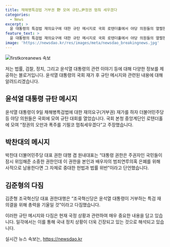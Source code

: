 ```yaml
---
title: 채해병특검법 거부권 野 모여 규탄…尹정권 멈춰 세우겠다
categories:
  - News
excerpt: >
  윤 대통령의 특검법 재의요구에 대한 규탄 메시지로 국회 로텐더홀에서 야당 의원들의 열렬한 동의가 잇따랐다. 패스트파이브 사진에는 김준형 권한대행이 특검 재의결 위해 총력 기울이겠다고 다짐하며 대통령의 결정에 대한 반대를 나타내고 있다. 이 같은 움직임으로 윤 대통령에 대한 강력한 압박이 예상된다.
feature_text: >
  윤 대통령의 특검법 재의요구에 대한 규탄 메시지로 국회 로텐더홀에서 야당 의원들의 열렬한 동의가 잇따랐다. 패스트파이브 사진에는 김준형 권한대행이 특검 재의결 위해 총력 기울이겠다고 다짐하며 대통령의 결정에 대한 반대를 나타내고 있다. 이 같은 움직임으로 윤 대통령에 대한 강력한 압박이 예상된다.
image: 'https://newsdao.kr/res/images/meta/newsdao_breakingnews.jpg'
---
```


<p><img src="https://newsdao.kr/res/images/meta/newsdao_breakingnews.jpg" alt="firstkoreanews 속보" /></p>

<p>저는 법률, 검찰, 정치, 그리고 윤석열 대통령의 관련 이야기 등에 대해 다양한 정보를 제공하는 블로거입니다. 윤석열 대통령의 국회 재가 후 규탄 메시지와 관련된 내용에 대해 알려드리겠습니다.</p>

<h2 data-ke-size="size26">윤석열 대통령 규탄 메시지</h2>

<p data-ke-size="size16">윤석열 대통령이 9일 채해병특검법에 대한 재의요구(거부권) 재가를 하자 더불어민주당 등 야당 의원들은 국회에 모여 규탄 대회를 열었습니다. 국회 본청 중앙계단인 로텐더홀에 모여 “정권의 오만과 폭주를 기필코 멈춰세우겠다”고 주장했습니다.</p>

<h2 data-ke-size="size26">박찬대의 메시지</h2>

<p data-ke-size="size16">박찬대 더불어민주당 대표 권한 대행 겸 원내대표는 “대통령 권한은 주권자인 국민들이 잠시 위임해준 소중한 권한인데 이 권한을 본인과 배우자의 범죄연루의혹 은폐를 위해 사적으로 남용한다면 그 자체로 중대한 헌법과 법률 위반”이라고 단언했습니다.</p>

<h2 data-ke-size="size26">김준형의 다짐</h2>

<p data-ke-size="size16">김준형 조국혁신당 대표 권한대행은 “조국혁신당은 윤석열 대통령이 거부하는 특검 재의결을 위해 총력을 기울일 것”이라고 다짐했습니다.</p>

<p>이러한 규탄 메시지와 다짐은 현재 국정 상황과 관련하여 매우 중요한 내용을 담고 있습니다. 일각에서는 이를 통해 국내 정치 상황이 더욱 긴장되고 있는 것으로 해석되고 있습니다.</p>
실시간 뉴스 속보는, <a href="https://newsdao.kr" rel="dofollow">https://newsdao.kr</a>


